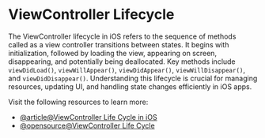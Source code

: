 # ViewController Lifecycle

The ViewController lifecycle in iOS refers to the sequence of methods called as a view controller transitions between states. It begins with initialization, followed by loading the view, appearing on screen, disappearing, and potentially being deallocated. Key methods include `viewDidLoad()`, `viewWillAppear()`, `viewDidAppear()`, `viewWillDisappear()`, and `viewDidDisappear()`. Understanding this lifecycle is crucial for managing resources, updating UI, and handling state changes efficiently in iOS apps. 

Visit the following resources to learn more:

- [@article@ViewController Life Cycle in iOS](https://medium.com/@knoo/viewcontroller-life-cycle-in-ios-29f7da4acfc7)
- [@opensource@ViewController Life Cycle](https://guides.codepath.com/ios/View-Controller-Lifecycle)
